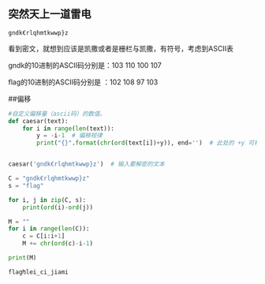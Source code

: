 ## 突然天上一道雷电 

```
gndk€rlqhmtkwwp}z
```

看到密文，就想到应该是凯撒或者是栅栏与凯撒，有符号，考虑到ASCII表



gndk的10进制的ASCII码分别是：103 110 100 107

flag的10进制的ASCII码分别是 ：102 108 97 103

##偏移

```python
#自定义偏移量（ascii码）的数值。
def caesar(text):
    for i in range(len(text)):
        y = -i-1  # 偏移规律
        print("{}".format(chr(ord(text[i])+y)), end='')  # 此处的 +y 可根据题目要求设置


caesar('gndk€rlqhmtkwwp}z')  # 输入要解密的文本

```

```python
C = "gndk€rlqhmtkwwp}z"
s = "flag"

for i, j in zip(C, s):
    print(ord(i)-ord(j))

M = ""
for i in range(len(C)):
    c = C[i:i+1]
    M += chr(ord(c)-i-1)

print(M)
```



```
flag₧lei_ci_jiami
```

